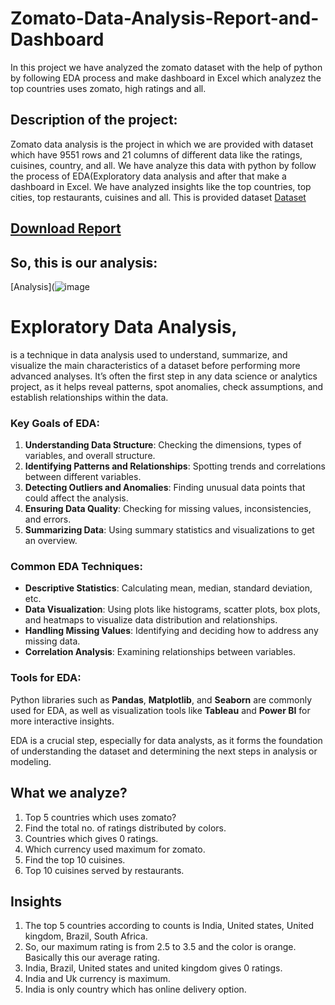 # Zomato-Data-Analysis-Report-and-Dashboard
In this project we have analyzed the zomato dataset with the help of python by following EDA process and make dashboard in Excel which analyzez the top countries uses zomato, high ratings and all.

## Description of the project:
Zomato data analysis is the project in which we are provided with dataset which have 9551 rows and 21 columns of different data like the ratings, cuisines, country, and all. We have analyze this data with python by follow the process of EDA(Exploratory data analysis and after that make a dashboard in Excel. We have analyzed insights like the top countries, top cities, top restaurants, cuisines and all. 
This is provided dataset [Dataset](https://view.officeapps.live.com/op/view.aspx?src=https%3A%2F%2Fraw.githubusercontent.com%2FHarveen-kaur254%2FZomato-Data-Analysis-Report-and-Dashboard%2Frefs%2Fheads%2Fmain%2Fexcel%2520zomato%2520dashboard.xlsx&wdOrigin=BROWSELINK)

## [Download Report](https://github.com/Harveen-kaur254/Zomato-Data-Analysis-Report-and-Dashboard/blob/main/ZOMATO%20FINAL%20.pdf)

## So, this is our analysis:
[Analysis](![image](https://github.com/user-attachments/assets/92b345c6-3ed4-46b2-87e4-a76f2d1d6a09)

# **Exploratory Data Analysis**, 
is a technique in data analysis used to understand, summarize, and visualize the main characteristics of a dataset before performing more advanced analyses. It’s often the first step in any data science or analytics project, as it helps reveal patterns, spot anomalies, check assumptions, and establish relationships within the data.

### Key Goals of EDA:
1. **Understanding Data Structure**: Checking the dimensions, types of variables, and overall structure.
2. **Identifying Patterns and Relationships**: Spotting trends and correlations between different variables.
3. **Detecting Outliers and Anomalies**: Finding unusual data points that could affect the analysis.
4. **Ensuring Data Quality**: Checking for missing values, inconsistencies, and errors.
5. **Summarizing Data**: Using summary statistics and visualizations to get an overview.

### Common EDA Techniques:
- **Descriptive Statistics**: Calculating mean, median, standard deviation, etc.
- **Data Visualization**: Using plots like histograms, scatter plots, box plots, and heatmaps to visualize data distribution and relationships.
- **Handling Missing Values**: Identifying and deciding how to address any missing data.
- **Correlation Analysis**: Examining relationships between variables.

### Tools for EDA:
Python libraries such as **Pandas**, **Matplotlib**, and **Seaborn** are commonly used for EDA, as well as visualization tools like **Tableau** and **Power BI** for more interactive insights.

EDA is a crucial step, especially for data analysts, as it forms the foundation of understanding the dataset and determining the next steps in analysis or modeling.

## What we analyze?
1. Top 5 countries which uses zomato?
2. Find the total no. of ratings distributed by colors.
3. Countries which gives 0 ratings.
4. Which currency used maximum for zomato.
5. Find the top 10 cuisines.
6. Top 10 cuisines served by restaurants.

## Insights
1. The top 5 countries according to counts is India, United states, United kingdom, Brazil, South Africa.
2. So, our maximum rating is from 2.5 to 3.5 and the color is orange. Basically this our average rating.
3. India, Brazil, United states and united kingdom gives 0 ratings.
4. India and Uk currency is maximum.
5. India is only country which has online delivery option.
